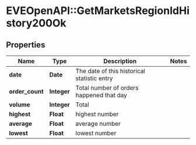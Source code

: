 # EVEOpenAPI::GetMarketsRegionIdHistory200Ok

## Properties
Name | Type | Description | Notes
------------ | ------------- | ------------- | -------------
**date** | **Date** | The date of this historical statistic entry | 
**order_count** | **Integer** | Total number of orders happened that day | 
**volume** | **Integer** | Total | 
**highest** | **Float** | highest number | 
**average** | **Float** | average number | 
**lowest** | **Float** | lowest number | 


